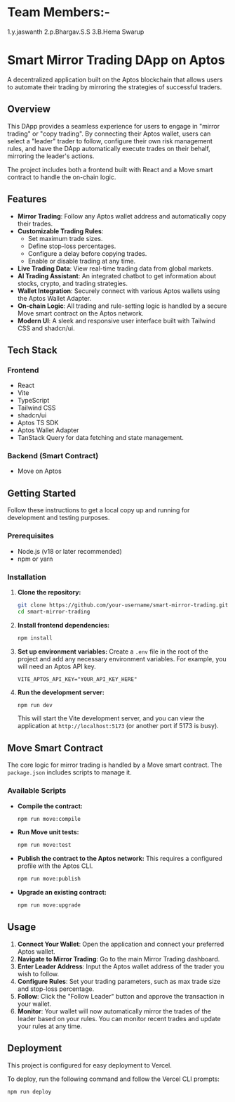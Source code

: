 

# Team Members:- 

1.y.jaswanth
2.p.Bhargav.S.S
3.B.Hema Swarup

# Smart Mirror Trading DApp on Aptos

A decentralized application built on the Aptos blockchain that allows users to automate their trading by mirroring the strategies of successful traders.

## Overview

This DApp provides a seamless experience for users to engage in "mirror trading" or "copy trading". By connecting their Aptos wallet, users can select a "leader" trader to follow, configure their own risk management rules, and have the DApp automatically execute trades on their behalf, mirroring the leader's actions.

The project includes both a frontend built with React and a Move smart contract to handle the on-chain logic.

## Features

- **Mirror Trading**: Follow any Aptos wallet address and automatically copy their trades.
- **Customizable Trading Rules**:
  - Set maximum trade sizes.
  - Define stop-loss percentages.
  - Configure a delay before copying trades.
  - Enable or disable trading at any time.
- **Live Trading Data**: View real-time trading data from global markets.
- **AI Trading Assistant**: An integrated chatbot to get information about stocks, crypto, and trading strategies.
- **Wallet Integration**: Securely connect with various Aptos wallets using the Aptos Wallet Adapter.
- **On-chain Logic**: All trading and rule-setting logic is handled by a secure Move smart contract on the Aptos network.
- **Modern UI**: A sleek and responsive user interface built with Tailwind CSS and shadcn/ui.

## Tech Stack

### Frontend

- React
- Vite
- TypeScript
- Tailwind CSS
- shadcn/ui
- Aptos TS SDK
- Aptos Wallet Adapter
- TanStack Query for data fetching and state management.

### Backend (Smart Contract)

- Move on Aptos

## Getting Started

Follow these instructions to get a local copy up and running for development and testing purposes.

### Prerequisites

- Node.js (v18 or later recommended)
- npm or yarn

### Installation

1.  **Clone the repository:**

    ```sh
    git clone https://github.com/your-username/smart-mirror-trading.git
    cd smart-mirror-trading
    ```

2.  **Install frontend dependencies:**

    ```sh
    npm install
    ```

3.  **Set up environment variables:**
    Create a `.env` file in the root of the project and add any necessary environment variables. For example, you will need an Aptos API key.

    ```env
    VITE_APTOS_API_KEY="YOUR_API_KEY_HERE"
    ```

4.  **Run the development server:**
    ```sh
    npm run dev
    ```
    This will start the Vite development server, and you can view the application at `http://localhost:5173` (or another port if 5173 is busy).

## Move Smart Contract

The core logic for mirror trading is handled by a Move smart contract. The `package.json` includes scripts to manage it.

### Available Scripts

- **Compile the contract:**
  ```sh
  npm run move:compile
  ```
- **Run Move unit tests:**
  ```sh
  npm run move:test
  ```
- **Publish the contract to the Aptos network:**
  This requires a configured profile with the Aptos CLI.
  ```sh
  npm run move:publish
  ```
- **Upgrade an existing contract:**
  ```sh
  npm run move:upgrade
  ```

## Usage

1.  **Connect Your Wallet**: Open the application and connect your preferred Aptos wallet.
2.  **Navigate to Mirror Trading**: Go to the main Mirror Trading dashboard.
3.  **Enter Leader Address**: Input the Aptos wallet address of the trader you wish to follow.
4.  **Configure Rules**: Set your trading parameters, such as max trade size and stop-loss percentage.
5.  **Follow**: Click the "Follow Leader" button and approve the transaction in your wallet.
6.  **Monitor**: Your wallet will now automatically mirror the trades of the leader based on your rules. You can monitor recent trades and update your rules at any time.

## Deployment

This project is configured for easy deployment to Vercel.

To deploy, run the following command and follow the Vercel CLI prompts:

```sh
npm run deploy
```
